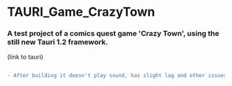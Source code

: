 # TAURI_Game_CrazyTown

### A test project of a comics quest game 'Crazy Town', using the still new Tauri 1.2 framework.
(link to tauri)
```diff

- After building it doesn't play sound, has slight lag and other issues on some systems/distros.

```
